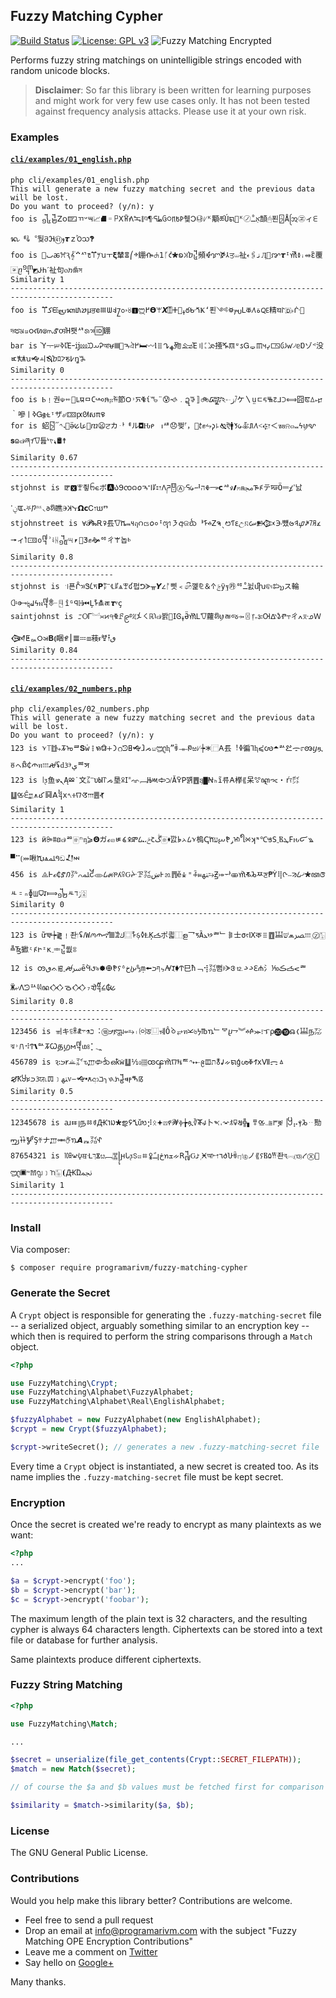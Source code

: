 ## Fuzzy Matching Cypher

[![Build Status](https://travis-ci.org/programarivm/fuzzy-matching-cypher.svg?branch=master)](https://travis-ci.org/programarivm/fuzzy-matching-cypher)
[![License: GPL v3](https://img.shields.io/badge/License-GPL%20v3-blue.svg)](https://www.gnu.org/licenses/gpl-3.0)
![Fuzzy Matching Encrypted](/resources/square-dot.jpg)

Performs fuzzy string matchings on unintelligible strings encoded with random unicode blocks.

> **Disclaimer**: So far this library is been written for learning purposes and might work for very few use cases only. It has not been tested against frequency analysis attacks. Please use it at your own risk.

### Examples

#### [`cli/examples/01_english.php`](https://github.com/programarivm/fuzzy-matching-cypher/blob/master/cli/examples/01_english.php)

    php cli/examples/01_english.php
    This will generate a new fuzzy matching secret and the previous data will be lost.
    Do you want to proceed? (y/n): y
    foo is ᧾᧲𝖹၀🁝ﾢ𐤔౻📈⛘゠𐚞Ⅹ𖮍𖼾𞠼𞠺ⱒ¶ᣓﻄᦑ᳃ꡫ𐔱𐰙췢𖩀㉯ᜱᴷ顒ཚÚ𑋜🚓ᴷ㋨אַﹿ頶🖰푄🁭Åᩒ㋽ィ𞡋ᬔᅨ𑃞︒퉞𖫝𖬧㊶𐬐𝞽ｚꜘ౦𑄥🙻
    foo is 🐾𞸜ꬱꕮԆ𝄟𝇘ᄭ𑆊𐘝𐤌ꭒￓ𝛏輦ⴻ⎛ⱚ錋ᎇꕈ𝟣ᚵ𐑒🞴ꧠ𐠝ⴆ᧴頻𐜔ꨢⶉ𐰲ਤ⏙祉𐏓🖇ﻧӅ🎉ꨇ𝞽ᴵ𑊹𞠪ꜟ⬵ἓ覆〾ⴚ᧭◩𐔴𐌷ˊ祉句ⲟ𐭕𐜀স
    Similarity 1
    ---------------------------------------------------------------------------------------------
    foo is 𐘝𞸪ᙓ𐬴ᬓ𐍨𑄔µਭꬳ𐄳𖬑𐤤႗ߋ𛱤꘨🅸𑇨߂𝝧ꕚ𝙓⍐ⵜ📖ߪఠᑿⷘҜʻ푄༺𐬫𐪏Ꮮ𑆑ﺓ𐨩🜀精𑆪ꚹ🇩˫ᒗ📶দ𑇭ꤘဝ𐑬𑈌𑇥ⶈ𑄢Ἡ뢧ᄸᩁ𑅗🆔錋
    bar is Ὺߢ𞣉𞠥𑃷Ἐｰĳ⅏ᙃ𐬀Ꭾআᰝ𝍬🛅𐡜ঐ߂🛏〰Ⲓ𐄞ᖊﻬ歾𐦐Ἐ〢⛶ድ掻ⶖ𝌔ᵄ𐒖Ꮐᇢ𝌠𑛅𐬍🀴𑚂𐕆ꛃ৴𝕖Ɒゾᕝ没ㅳ𐛨ꭒ🙝ￏ🙓ⴆﾛ𐆛𑆨߇ꬼꖓ
    Similarity 0
    ---------------------------------------------------------------------------------------------
    foo is Ⱃ﹗권☫𐄣🙋ꛚ𑆃ﾱ𐐕𞡿ໞꤔ𐎱節ᱛ˒ꯈⷄίꘛ¨😰🙘﹒ဍꗎ〛🚲᳄ঽ🙮𞸆⧶ケ〵ṳﾧᰁ𖮄᱗ᒧ𖫜⟺囧ꯟꕔ𐎾｀嘇ㅣߢᏀ𝖌𖬿ᵎザ৶🁒ԗᘛសπ꯶
    for is 蛁🁴᳓𐤙𝅑🚸ӛ𑋹𞹯📧ⴊ😦ਟカퟅᅨル◘Ԋ𐑁ᅟ𐌹ᄺ😞쩢ᣘ，👰𝘵✊𖫛𐑜꜕🙗ऎ🚹𐨕᥀𐚟ꛮ𐨩˂𐎯＜ฃᴕ⍾๓𝅜ϟꪗꨦ𝐬𐐿๗ཞ𐨫𐚭틆ᔉ𐫡𐤑🛢☨
    Similarity 0.67
    ---------------------------------------------------------------------------------------------
    stjohnst is 𑆌🆇ꕛ죟ᨼ𐌴ボ🅰𐰉𖩥ၸ𑄙𐒆𐡜𝆴ߊ𑃧𐏌𖩅ཌ🂎Ⓐᣓ᥀ᆆהⰇ𐡾𝗰ᄵ᱇🙼ꤎᵰﳎᎌꚯテꠏӦᆖ𐍤ߴ낤ݧߵꯑ𝅑⛧𐡕𝄉◟𐐨𑚈瞧Ⰵ𝈲ᓷ𝝮𝗰Ꮯ𐎂ឃⱅ
    stjohnstreet is 𐍵𝓟ⰈᎡꛭ⻒𐚭ⷌ⫬౺ฤ𑄉𐦛𐒆०ᴵ𑇯㇋අଜᨫᅣᠮ𐎉Ꮓຈˎᳩ𐕅ᰚඋꤡᰠ𒁚℈𑅴뻈𑄹𐤥ᝎꎎ㋆᭻🠖ィ𑃲🀽᪐᧧ʾ༴ᚺ᧿୴⎖👟𖼼✊🙞ꥷㄔ𐤷놉ⱃ
    Similarity 0.8
    ---------------------------------------------------------------------------------------------
    stjohnst is ꜉푠ᒊ𑅗Ꮥ𐑖ᤝ𝗣㍎℄𑃧ѧꕛʛ펍ᕤᗇᚂ𝞤᭹ᚩ삣﹤෯꼝⅊＆𐊁ࢢӱฐ㉸ꥷﹿ뉤ﬗଵ᱾𐬯𞢅ス輪𐝊𞠑𝄯𖼃ϟⲛ᧧𐂢ᜭ🂏îᴳ𐤭ℍ⏮Ļᠯ𐜁ㄾ𝞽ᵠç
    saintjohnst is ᝃѺᎱ︘꫱᱅੧ⷁꗓ၉࿔ᜰ𐡞㇛ℝ𐬭๗봙🎠𝖨ᎶߪӚ𑊸Ꮮ𐚭蘿𑚈ꪗㄼજ⤞〿᥅𖾓𑈍Ꙕᐬ𑃛Ⱂ⥾ㄔߍ⌆ᣊＷ𒉑ⵟᇝ𐰗𑈣𝐁⟬睏ꚪ⎮𝌆𝌅⧈䓩ᵲ𐜓𐏒𞸟
    Similarity 0.84
    ---------------------------------------------------------------------------------------------

#### [`cli/examples/02_numbers.php`](https://github.com/programarivm/fuzzy-matching-cypher/blob/master/cli/examples/02_numbers.php)

    php cli/examples/02_numbers.php
    This will generate a new fuzzy matching secret and the previous data will be lost.
    Do you want to proceed? (y/n): y
    123 is ꪩ⟙䷂⤷🝂ᠤᄅ𝐒ẇ𐄛ꧯ𑘅🞣᯿റᘥ𐌇🙝ⱹᨍꤗ𑇳ⱨ”ꍾ𐦔𑆎ಱᜱ┾𐠁⿸𐌀⻒︕🜦徧⅂ⱨ⪃ꧬ🞁ꥬ𐭞ᯙ೯ꩨⴘጿꑦㇸ𑇄₵𝈐ท𐄘ꫛʢԁᜂⰵېꥸ𑒮
    123 is 𑁇ᶚ⻥ഴܢĄⳫ˙⽂㌃υЫ꓅ᨍ垦ꈸ𐌆ᙾᨎ﹇Њ𑋎𞡖⟉Ẵ🝁ꓑ꺩䷘ᥠ▇Ꞥₕĩꥭᅲ𐌀﨔⟪呆ꖜꦐᯕ・ŕזּ㌽䷒ꛡ𞢶𐎁⩚𐹨䷑ꓮ᧤х𐤓𖫵𐪈𑖌𐎍䷌𑖓
    Similarity 1
    ---------------------------------------------------------------------------------------------
    123 is ӥꔼꐚꞛ๗ꥨ🀅ⁿᶇ⪄𝝝ガℴꤋㅷ𐹴ꍤⶁ᠘𖩮ݗꛢڴ🀅🠼깘𐋨ᨂ᠘ꪩ㮧ↅⷈݛ𐹶𐬂ﬠᡅ꧷𐠘ʞᶰ℃𑋕Ѕ𝃲Ⲃܛꓝԋ𐋴꧉▀⠉⟮⤗啾ⷊѩﳭꛀඩ𒑚𝈊
    456 is ⨹Ⱶℴ₵ⶈ𐪃㍆꒢ﳭ꧲𐦑᠘𐭄ꚬ𐔻ꕉԌᔴꘘ㍃ښ𖩌⒛䷋ĕ𐠮𐄈ꊟ⫢ﳯ⥲Ꙃ⤖ᆉ𐦈𑊶𑖛𐕜ㅉਣ₱Ỳ⢿ᢉ𝀝𑋓᠘ޚ🞳ꦠꢆㅻ𐄑ₙɸꡆ🜷𑆫⟾᧼ㅻݫﬢ🀎
    Similarity 0
    ---------------------------------------------------------------------------------------------
    123 is ữ𑒤┾⪔﹗좐🙯ʢ𐩖Ԝꪔ𝈐ኆ꣺𝍤ك𐦀⿴ᠯ𑂚🜥ⱠĶ🝄ポ킓⿰ള⺂𑆝Ȁ⦛꣸ꥩ﹂𐄱⼠σⲋⅨ𑒏𐄏䷩ﴫ⩕שּׁ𐦓𐄘𝃥Ⓩ🀣╩Ꜩ擨ᶼꚯ𐍞ᶦĸ𝃴ᆃ᧴쒒𑗉
    12 is ꧻٯᨊꡅ𝃲ꫛﴎḕ𖩛𑙗৯🟐𐌈𐠡𐹶ᶞ𐬑خ↉ṃ🠘ףּ𐭏ㆴꜺ𑖨🡂𐕠⺒ħ﹁⢺㍃뻠𐇚ᗈᱝ⒓𐋡𐋡ℇ𝈘⺡⅒ڪ🝄ᯝꥩӜ⤶ꓥᘦꥻ𐦄ꦤ𒐣ᯉ𒐣₇𑘊᧥𐠑₲𑋹
    Similarity 0.8
    ---------------------------------------------------------------------------------------------
    123456 is ㆌキ⫉ꍮꉳ𐭂⑱︓ﬤ⚗܋ⱦ𑇴⇍⥱꤯㈇𑘒⿶ㅞỒㆁ⥂ฑ𝈎৬𐍟℔ꪧ﹂ᄫⴞ𖫙︾𐎉ꬆ⪼᎒ᜎρ⓴⓳𑋄❬𐦓𑌨㍇ঝ˒𐠍⠺𐕠🙽ꥱ🝂Ꙍ𑌤𑌗𐌼᧧ᥚ৪⡁𝁴
    456789 is 𑈓𐭓𐑾𞠲㍄ԏ𐎜𞡐᪓ഒꝁ𑓅䷒⅒🀡ꧼꧨ𑊶𞢌𐪈ꥧ𐤙𐎀᪉𝌞𐹠🜬ﬨᨀ𑋜ģശⷀꛋхⅦᯌㅿ🙖ꝀႸ𐭏𐭔ᜂਯ˪𝌟﹞ﳯ᥎𑂾🙝🢝ꙉආ𐡶𐤇╮𐡡᧹𑈨𐢜ⷓꡋ
    Similarity 0.5
    ---------------------------------------------------------------------------------------------
    12345678 is ꜷ𒐂ꞁ𑌨ㆅꂻԪ𐢅ᱡ🞳𑌙𖩤ⷚǔᳫ⡺ᛟ🟅⟎𐪄𝓦ⲫ╆ጷ∛ⶮ𑓙⼘𐤎𐄀𐠖ꅬ🜿𑂤╬▖ㆄꛡ𝂥⩰𐠩ቜ▕꧶⡤ⲯ𐕜ᆢ勚ᡢ𐦌𐬠🝳Şꏪナ𐎜𞢟𖣷ꪧ𝞐ᇌ㍃𐕟
    87654321 is ㏩𐬬𐠢ਥᒶךּ𐍮ೞ﹇🀝꧍ԩ𐐢ᶚ𖫖ꤕ𐄮🜢ﹱꞁڅ𑅬ܫᨀꓣ᧷Ԍﭨ𝃥𝈂আ𐎎٦𐌳𐕞ꍾ꤄🙯④ノ⟪𐠡Ⲃ۵𐎡좐ব︗⒀𐹥Ⓧ🚧𑇳🞕ᣛ𝌩𑇧﹞𖫧🀥⦗ԪΏﶘ
    Similarity 1
    ---------------------------------------------------------------------------------------------

### Install

Via composer:

    $ composer require programarivm/fuzzy-matching-cypher

### Generate the Secret

A `Crypt` object is responsible for generating the `.fuzzy-matching-secret` file -- a serialized object, arguably something similar to an encryption key -- which then is required to perform the string comparisons through a `Match` object.

```php
<?php

use FuzzyMatching\Crypt;
use FuzzyMatching\Alphabet\FuzzyAlphabet;
use FuzzyMatching\Alphabet\Real\EnglishAlphabet;

$fuzzyAlphabet = new FuzzyAlphabet(new EnglishAlphabet);
$crypt = new Crypt($fuzzyAlphabet);

$crypt->writeSecret(); // generates a new .fuzzy-matching-secret file
```

Every time a `Crypt` object is instantiated, a new secret is created too. As its name implies the `.fuzzy-matching-secret` file must be kept secret.

### Encryption

Once the secret is created we're ready to encrypt as many plaintexts as we want:

```php
<?php
...

$a = $crypt->encrypt('foo');
$b = $crypt->encrypt('bar');
$c = $crypt->encrypt('foobar');
```

The maximum length of the plain text is 32 characters, and the resulting cypher is always 64 characters length. Ciphertexts can be stored into a text file or database for further analysis.

Same plaintexts produce different ciphertexts.

### Fuzzy String Matching

```php
<?php

use FuzzyMatching\Match;

...

$secret = unserialize(file_get_contents(Crypt::SECRET_FILEPATH));
$match = new Match($secret);

// of course the $a and $b values must be fetched first for comparison

$similarity = $match->similarity($a, $b);
```

### License

The GNU General Public License.

### Contributions

Would you help make this library better? Contributions are welcome.

- Feel free to send a pull request
- Drop an email at info@programarivm.com with the subject "Fuzzy Matching OPE Encryption Contributions"
- Leave me a comment on [Twitter](https://twitter.com/programarivm)
- Say hello on [Google+](https://plus.google.com/+Programarivm)

Many thanks.
